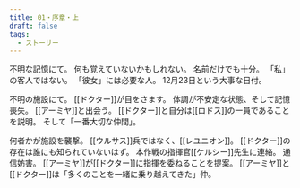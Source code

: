 ```yaml
---
title: 01・序章・上
draft: false
tags:
  - ストーリー
---
```

不明な記憶にて。
何も覚えていないかもしれない。
名前だけでも十分。
「私」の客人ではない。
「彼女」には必要な人。
12月23日という大事な日付。

不明の施設にて。
[[ドクター]]が目をさます。
体調が不安定な状態、そして記憶喪失。
[[アーミヤ]]と出会う。
[[ドクター]]と自分は[[ロドス]]の一員であることを説明。
そして「一番大切な仲間」。

何者かが施設を襲撃。
[[ウルサス]]兵ではなく、[[レユニオン]]。
[[ドクター]]の存在は誰にも知られていないはず。
本作戦の指揮官[[ケルシー]]先生に連絡。
通信妨害。
[[アーミヤ]]が[[ドクター]]に指揮を委ねることを提案。
[[アーミヤ]]と[[ドクター]]は「多くのことを一緒に乗り越えてきた」仲。